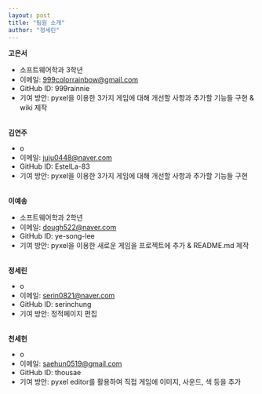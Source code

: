 ```yaml
---
layout: post
title: "팀원 소개"
author: "정세린"
---
```


<strong>고은서</strong>  
* 소프트웨어학과 3학년
* 이메일: 999colorrainbow@gmail.com  
* GitHub ID: 999rainnie  
* 기여 방안: pyxel을 이용한 3가지 게임에 대해 개선할 사항과 추가할 기능들 구현 & wiki 제작
<br><br>

<strong>김연주</strong>  
* o
* 이메일: juju0448@naver.com  
* GitHub ID: EstelLa-83 <br>
* 기여 방안: pyxel을 이용한 3가지 게임에 대해 개선할 사항과 추가할 기능들 구현
<br><br>

<strong>이예송</strong>  
* 소프트웨어학과 2학년
* 이메일: dough522@naver.com  
* GitHub ID: ye-song-lee <br>
* 기여 방안: pyxel을 이용한 새로운 게임을 프로젝트에 추가 & README.md 제작
<br><br>

<strong>정세린</strong>  
* o
* 이메일: serin0821@naver.com <br>
* GitHub ID: serinchung <br>
* 기여 방안: 정적페이지 편집 
<br><br>

<strong>천세헌</strong>  
* o
* 이메일: saehun0519@gmail.com   
* GitHub ID: thousae <br>
* 기여 방안: pyxel editor를 활용하여 직접 게임에 이미지, 사운드, 색 등을 추가

